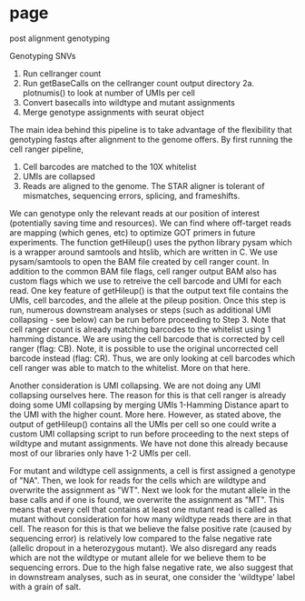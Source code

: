 # page
post alignment genotyping 

Genotyping SNVs
1. Run cellranger count
2. Run getBaseCalls on the cellranger count output directory
2a. plotnumis() to look at number of UMIs per cell
3. Convert basecalls into wildtype and mutant assignments
4. Merge genotype assignments with seurat object

The main idea behind this pipeline is to take advantage of the flexibility that genotyping fastqs after alignment to the genome offers. By first running the cell ranger pipeline,
1. Cell barcodes are matched to the 10X whitelist
2. UMIs are collapsed
3. Reads are aligned to the genome. The STAR aligner is tolerant of mismatches, sequencing errors, splicing, and frameshifts.

We can genotype only the relevant reads at our position of interest (potentially saving time and resources).
We can find where off-target reads are mapping (which genes, etc) to optimize GOT primers in future experiments.
The function getHileup() uses the python library pysam which is a wrapper around samtools and htslib, which are written in C. We use pysam/samtools to open the BAM file created by cell ranger count. In addition to the common BAM file flags, cell ranger output BAM also has custom flags which we use to retreive the cell barcode and UMI for each read.
One key feature of getHileup() is that the output text file contains the UMIs, cell barcodes, and the allele at the pileup position. Once this step is run, numerous downstream analyses or steps (such as additional UMI collapsing - see below) can be run before proceeding to Step 3. Note that cell ranger count is already matching barcodes to the whitelist using 1 hamming distance. We are using the cell barcode that is corrected by cell ranger (flag: CB). Note, it is possible to use the original uncorrected cell barcode instead (flag: CR). Thus, we are only looking at cell barcodes which cell ranger was able to match to the whitelist. More on that here.

Another consideration is UMI collapsing. We are not doing any UMI collapsing ourselves here. The reason for this is that cell ranger is already doing some UMI collapsing by merging UMIs 1-Hamming Distance apart to the UMI with the higher count. More here. However, as stated above, the output of getHileup() contains all the UMIs per cell so one could write a custom UMI collapsing script to run before proceeding to the next steps of wildtype and mutant assignments. We have not done this already because most of our libraries only have 1-2 UMIs per cell. 

For mutant and wildtype cell assignments, a cell is first assigned a genotype of "NA". Then, we look for reads for the cells which are wildtype and overwrite the assignment as "WT". Next we look for the mutant allele in the base calls and if one is found, we overwrite the assignment as "MT". This means that every cell that contains at least one mutant read is called as mutant without consideration for how many wildtype reads there are in that cell. The reason for this is that we believe the false positive rate (caused by sequencing error) is relatively low compared to the false negative rate (allelic dropout in a heterozygous mutant). We also disregard any reads which are not the wildtype or mutant allele for we believe them to be sequencing errors. Due to the high false negative rate, we also suggest that in downstream analyses, such as in seurat, one consider the 'wildtype' label with a grain of salt.
